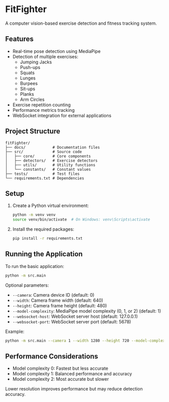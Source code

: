 # FitFighter

A computer vision-based exercise detection and fitness tracking system.

## Features

- Real-time pose detection using MediaPipe
- Detection of multiple exercises:
  - Jumping Jacks
  - Push-ups
  - Squats
  - Lunges
  - Burpees
  - Sit-ups
  - Planks
  - Arm Circles
- Exercise repetition counting
- Performance metrics tracking
- WebSocket integration for external applications

## Project Structure

```
fitFighter/
├── docs/            # Documentation files
├── src/             # Source code
│   ├── core/        # Core components
│   ├── detectors/   # Exercise detectors
│   ├── utils/       # Utility functions
│   └── constants/   # Constant values
├── tests/           # Test files
└── requirements.txt # Dependencies
```

## Setup

1. Create a Python virtual environment:
   ```bash
   python -m venv venv
   source venv/bin/activate  # On Windows: venv\Scripts\activate
   ```

2. Install the required packages:
   ```bash
   pip install -r requirements.txt
   ```

## Running the Application

To run the basic application:

```bash
python -m src.main
```

Optional parameters:

- `--camera`: Camera device ID (default: 0)
- `--width`: Camera frame width (default: 640)
- `--height`: Camera frame height (default: 480)
- `--model-complexity`: MediaPipe model complexity (0, 1, or 2) (default: 1)
- `--websocket-host`: WebSocket server host (default: 127.0.0.1)
- `--websocket-port`: WebSocket server port (default: 5678)

Example:

```bash
python -m src.main --camera 1 --width 1280 --height 720 --model-complexity 1
```

## Performance Considerations

- Model complexity 0: Fastest but less accurate
- Model complexity 1: Balanced performance and accuracy
- Model complexity 2: Most accurate but slower

Lower resolution improves performance but may reduce detection accuracy.
